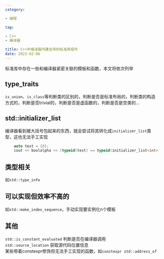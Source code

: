 ```yaml
---
category:

- 编程

tag:

- C++
- 编译器

title: C++中编译器内建支持的标准库组件
date: 2023-02-06
---
```

标准库中存在一些和编译器紧密关联的模板和函数，本文将依次列举
<!-- more -->

## type_traits

`is_union`、`is_class`等判断类的区别的，判断是否是标准布局的，判断类的构造方式的，判断是否trivial的，判断是否是虚函数的，判断是否是空类的...

## std::initializer_list

编译器看到被大括号包起来的东西，就会尝试将其转化成`initializer_list`类型，这也无法手工实现

```cpp
    auto test = {0};
    cout << boolalpha << (typeid(test) == typeid(initializer_list<int>)); //true
```

## 类型相关

如`std::type_info`

## 可以实现但效率不高的

如`std::make_index_sequence`，手动实现要实例化n个模板

## 其他

`std::is_constant_evaluated` 判断是否在编译器调用\
`std::source_location` 获取源代码位置信息\
某些带着constexpr修饰但无法手工实现的函数，如`constexpr std::address_of`